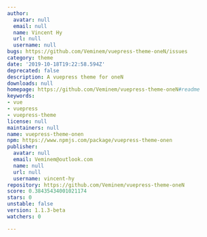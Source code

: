 ```yaml
---
author:
  avatar: null
  email: null
  name: Vincent Hy
  url: null
  username: null
bugs: https://github.com/Veminem/vuepress-theme-oneN/issues
category: theme
date: '2019-10-18T19:22:58.594Z'
deprecated: false
description: A vuepress theme for oneN
downloads: null
homepage: https://github.com/Veminem/vuepress-theme-oneN#readme
keywords:
- vue
- vuepress
- vuepress-theme
license: null
maintainers: null
name: vuepress-theme-onen
npm: https://www.npmjs.com/package/vuepress-theme-onen
publisher:
  avatar: null
  email: Veminem@outlook.com
  name: null
  url: null
  username: vincent-hy
repository: https://github.com/Veminem/vuepress-theme-oneN
score: 0.38435434001021174
stars: 0
unstable: false
version: 1.1.3-beta
watchers: 0

---
```


